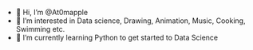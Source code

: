 - 👋 Hi, I’m @At0mapple
- 👀 I’m interested in Data science, Drawing, Animation, Music, Cooking, Swimming etc.
- 🌱 I’m currently learning Python to get started to Data Science


